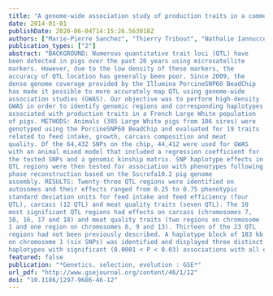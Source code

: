 ```yaml
---
title: "A genome-wide association study of production traits in a commercial population of Large White pigs: evidence of haplotypes affecting meat quality."
date: 2014-01-01
publishDate: 2020-06-04T14:15:26.563018Z
authors: ["Marie-Pierre Sanchez", "Thierry Tribout", "Nathalie Iannuccelli", "Marcel Bouffaud", "Bertrand Servin", "Amabel Tenghe", "Patrice Dehais", "Nelly Muller", "Maria Pilar Del Schneider", "Marie-José Mercat", "Claire Rogel-Gaillard", "Denis Milan", "Jean-Pierre Bidanel", "Hélène Gilbert"]
publication_types: ["2"]
abstract: "BACKGROUND: Numerous quantitative trait loci (QTL) have
been detected in pigs over the past 20 years using microsatellite
markers. However, due to the low density of these markers, the
accuracy of QTL location has generally been poor. Since 2009, the
dense genome coverage provided by the Illumina PorcineSNP60 BeadChip
has made it possible to more accurately map QTL using genome-wide
association studies (GWAS). Our objective was to perform high-density
GWAS in order to identify genomic regions and corresponding haplotypes
associated with production traits in a French Large White population
of pigs. METHODS: Animals (385 Large White pigs from 106 sires) were
genotyped using the PorcineSNP60 BeadChip and evaluated for 19 traits
related to feed intake, growth, carcass composition and meat
quality. Of the 64,432 SNPs on the chip, 44,412 were used for GWAS
with an animal mixed model that included a regression coefficient for
the tested SNPs and a genomic kinship matrix. SNP haplotype effects in
QTL regions were then tested for association with phenotypes following
phase reconstruction based on the Sscrofa10.2 pig genome
assembly. RESULTS: Twenty-three QTL regions were identified on
autosomes and their effects ranged from 0.25 to 0.75 phenotypic
standard deviation units for feed intake and feed efficiency (four
QTL), carcass (12 QTL) and meat quality traits (seven QTL). The 10
most significant QTL regions had effects on carcass (chromosomes 7,
10, 16, 17 and 18) and meat quality traits (two regions on chromosome
1 and one region on chromosomes 8, 9 and 13). Thirteen of the 23 QTL
regions had not been previously described. A haplotype block of 183 kb
on chromosome 1 (six SNPs) was identified and displayed three distinct
haplotypes with significant (0.0001 < P < 0.03) associations with all evaluated meat quality traits. CONCLUSIONS: GWAS analyses with the PorcineSNP60 BeadChip enabled the detection of 23 QTL regions that affect feed consumption, carcass and meat quality traits in a LW population, of which 13 were novel QTL. The proportionally larger number of QTL found for meat quality traits suggests a specific opportunity for improving these traits in the pig by genomic selection."
featured: false
publication: "*Genetics, selection, evolution : GSE*"
url_pdf: "http://www.gsejournal.org/content/46/1/12"
doi: "10.1186/1297-9686-46-12"
---
```



